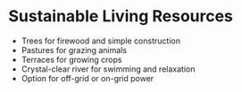 # Sustainable Living Resources

- Trees for firewood and simple construction
- Pastures for grazing animals
- Terraces for growing crops
- Crystal-clear river for swimming and relaxation
- Option for off-grid or on-grid power 